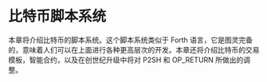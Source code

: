 # 比特币脚本系统

本章将介绍比特币的脚本系统。这个脚本系统类似于 Forth 语言，它是图灵完备的，意味着人们可以在上面进行各种更高层次的开发。本章还将介绍比特币的交易模板，智能合约，以及在创世纪升级中将对 P2SH 和 OP_RETURN 所做出的调整。
